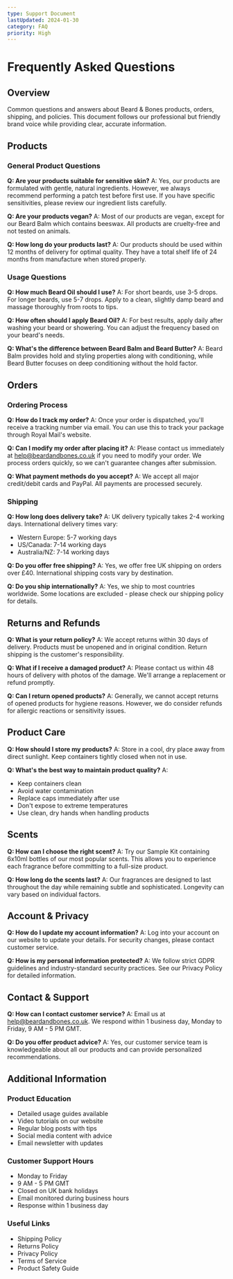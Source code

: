 ```yaml
---
type: Support Document
lastUpdated: 2024-01-30
category: FAQ
priority: High
---
```


# Frequently Asked Questions

## Overview
Common questions and answers about Beard & Bones products, orders, shipping, and policies. This document follows our professional but friendly brand voice while providing clear, accurate information.

## Products

### General Product Questions

**Q: Are your products suitable for sensitive skin?**
A: Yes, our products are formulated with gentle, natural ingredients. However, we always recommend performing a patch test before first use. If you have specific sensitivities, please review our ingredient lists carefully.

**Q: Are your products vegan?**
A: Most of our products are vegan, except for our Beard Balm which contains beeswax. All products are cruelty-free and not tested on animals.

**Q: How long do your products last?**
A: Our products should be used within 12 months of delivery for optimal quality. They have a total shelf life of 24 months from manufacture when stored properly.

### Usage Questions

**Q: How much Beard Oil should I use?**
A: For short beards, use 3-5 drops. For longer beards, use 5-7 drops. Apply to a clean, slightly damp beard and massage thoroughly from roots to tips.

**Q: How often should I apply Beard Oil?**
A: For best results, apply daily after washing your beard or showering. You can adjust the frequency based on your beard's needs.

**Q: What's the difference between Beard Balm and Beard Butter?**
A: Beard Balm provides hold and styling properties along with conditioning, while Beard Butter focuses on deep conditioning without the hold factor.

## Orders

### Ordering Process

**Q: How do I track my order?**
A: Once your order is dispatched, you'll receive a tracking number via email. You can use this to track your package through Royal Mail's website.

**Q: Can I modify my order after placing it?**
A: Please contact us immediately at help@beardandbones.co.uk if you need to modify your order. We process orders quickly, so we can't guarantee changes after submission.

**Q: What payment methods do you accept?**
A: We accept all major credit/debit cards and PayPal. All payments are processed securely.

### Shipping

**Q: How long does delivery take?**
A: UK delivery typically takes 2-4 working days. International delivery times vary:
- Western Europe: 5-7 working days
- US/Canada: 7-14 working days
- Australia/NZ: 7-14 working days

**Q: Do you offer free shipping?**
A: Yes, we offer free UK shipping on orders over £40. International shipping costs vary by destination.

**Q: Do you ship internationally?**
A: Yes, we ship to most countries worldwide. Some locations are excluded - please check our shipping policy for details.

## Returns and Refunds

**Q: What is your return policy?**
A: We accept returns within 30 days of delivery. Products must be unopened and in original condition. Return shipping is the customer's responsibility.

**Q: What if I receive a damaged product?**
A: Please contact us within 48 hours of delivery with photos of the damage. We'll arrange a replacement or refund promptly.

**Q: Can I return opened products?**
A: Generally, we cannot accept returns of opened products for hygiene reasons. However, we do consider refunds for allergic reactions or sensitivity issues.

## Product Care

**Q: How should I store my products?**
A: Store in a cool, dry place away from direct sunlight. Keep containers tightly closed when not in use.

**Q: What's the best way to maintain product quality?**
A: 
- Keep containers clean
- Avoid water contamination
- Replace caps immediately after use
- Don't expose to extreme temperatures
- Use clean, dry hands when handling products

## Scents

**Q: How can I choose the right scent?**
A: Try our Sample Kit containing 6x10ml bottles of our most popular scents. This allows you to experience each fragrance before committing to a full-size product.

**Q: How long do the scents last?**
A: Our fragrances are designed to last throughout the day while remaining subtle and sophisticated. Longevity can vary based on individual factors.

## Account & Privacy

**Q: How do I update my account information?**
A: Log into your account on our website to update your details. For security changes, please contact customer service.

**Q: How is my personal information protected?**
A: We follow strict GDPR guidelines and industry-standard security practices. See our Privacy Policy for detailed information.

## Contact & Support

**Q: How can I contact customer service?**
A: Email us at help@beardandbones.co.uk. We respond within 1 business day, Monday to Friday, 9 AM - 5 PM GMT.

**Q: Do you offer product advice?**
A: Yes, our customer service team is knowledgeable about all our products and can provide personalized recommendations.

## Additional Information

### Product Education
- Detailed usage guides available
- Video tutorials on our website
- Regular blog posts with tips
- Social media content with advice
- Email newsletter with updates

### Customer Support Hours
- Monday to Friday
- 9 AM - 5 PM GMT
- Closed on UK bank holidays
- Email monitored during business hours
- Response within 1 business day

### Useful Links
- Shipping Policy
- Returns Policy
- Privacy Policy
- Terms of Service
- Product Safety Guide
